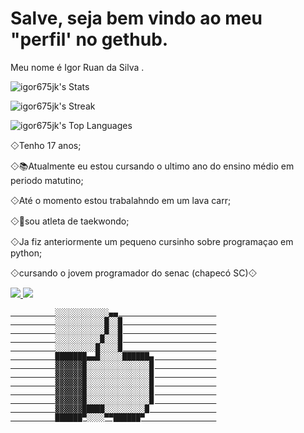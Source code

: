 



# Salve, seja bem vindo ao meu "perfil' no gethub.
 Meu nome é Igor Ruan da Silva .


![igor675jk's Stats](https://github-readme-stats.vercel.app/api?username=igor675jk&theme=radical&show_icons=true&hide_border=false&count_private=true)

![igor675jk's Streak](https://github-readme-streak-stats.herokuapp.com/?user=igor675jk&theme=radical&hide_border=false) 

![igor675jk's Top Languages](https://github-readme-stats.vercel.app/api/top-langs/?username=igor675jk&theme=radical&show_icons=true&hide_border=false&layout=compact) 



𖨠Tenho 17 anos;

𖨠📚Atualmente eu estou cursando o ultimo ano do ensino médio em periodo matutino;

𖨠Até o momento estou trabalahndo em um lava carr; 

𖨠🥋sou atleta de taekwondo;

𖨠Ja fiz anteriormente um pequeno cursinho sobre programaçao em python;

𖨠cursando o jovem programador do senac (chapecó SC)𖨠


<a href ="https://www.instagram.com/igor675jk/"/>
<img src ="https://img.shields.io/badge/Instagram-E4405F?style=for-the-badge&logo=instagram&logoColor=white"/>
</a>
<a href="https://discord.com/invite/z83BhsgG">
<img src= "https://img.shields.io/badge/Discord-7289DA?style=for-the-badge&logo=discord&logoColor=white"/>
























                                         
              ░░░░░░░░░░░░▄▄                      
              ░░░░░░░░░░░█░░█                     
              ░░░░░░░░░░░█░░█                     
              ░░░░░░░░░░█░░░█                     
              ░░░░░░░░░█░░░░█                     
              ███████▄▄█░░░░░██████▄              
              ▓▓▓▓▓▓█░░░░░░░░░░░░░░█              
              ▓▓▓▓▓▓█░░░░░░░░░░░░░░█              
              ▓▓▓▓▓▓█░░░░░░░░░░░░░░█              
              ▓▓▓▓▓▓█░░░░░░░░░░░░░░█              
              ▓▓▓▓▓▓█░░░░░░░░░░░░░░█              
              ▓▓▓▓▓▓█████░░░░░░░░░█               
              ██████▀░░░░▀▀██████▀                
                                                                  
                                       




          
